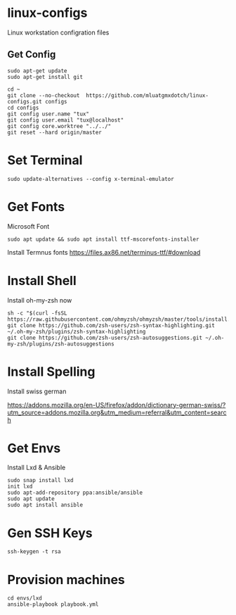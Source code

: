 # linux-configs
Linux workstation configration files

## Get Config

```
sudo apt-get update
sudo apt-get install git
```

```
cd ~
git clone --no-checkout  https://github.com/mluatgmxdotch/linux-configs.git configs
cd configs
git config user.name "tux"
git config user.email "tux@localhost"
git config core.worktree "../../"
git reset --hard origin/master
```

# Set Terminal
```
sudo update-alternatives --config x-terminal-emulator
```
# Get Fonts
Microsoft Font
```
sudo apt update && sudo apt install ttf-mscorefonts-installer
```
Install Termnus fonts 
https://files.ax86.net/terminus-ttf/#download

# Install Shell
Install oh-my-zsh now
```
sh -c "$(curl -fsSL https://raw.githubusercontent.com/ohmyzsh/ohmyzsh/master/tools/install.sh)"
git clone https://github.com/zsh-users/zsh-syntax-highlighting.git ~/.oh-my-zsh/plugins/zsh-syntax-highlighting
git clone https://github.com/zsh-users/zsh-autosuggestions.git ~/.oh-my-zsh/plugins/zsh-autosuggestions
```
# Install Spelling
Install swiss german

https://addons.mozilla.org/en-US/firefox/addon/dictionary-german-swiss/?utm_source=addons.mozilla.org&utm_medium=referral&utm_content=search

# Get Envs
Install Lxd & Ansible
```
sudo snap install lxd
init lxd
sudo apt-add-repository ppa:ansible/ansible
sudo apt update
sudo apt install ansible
```

# Gen SSH Keys
```
ssh-keygen -t rsa
```


# Provision machines
```
cd envs/lxd
ansible-playbook playbook.yml
```
